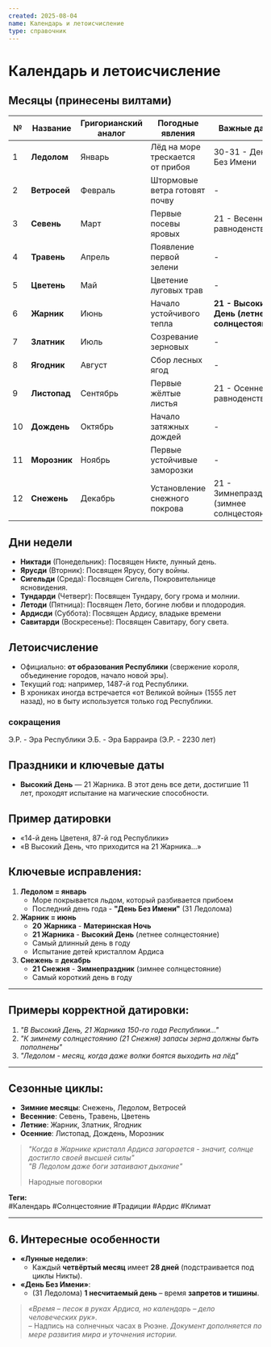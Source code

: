 ```yaml
---
created: 2025-08-04
name: Календарь и летоисчисление
type: справочник
---
```


# Календарь и летоисчисление

## Месяцы (принесены вилтами)

|№|Название|Григорианский аналог|Погодные явления|Важные даты|
|---|---|---|---|---|
|1|**Ледолом**|Январь|Лёд на море трескается от прибоя|30-31 - День Без Имени|
|2|**Ветросей**|Февраль|Штормовые ветра готовят почву|-|
|3|**Севень**|Март|Первые посевы яровых|21 - Весеннее равноденствие|
|4|**Травень**|Апрель|Появление первой зелени|-|
|5|**Цветень**|Май|Цветение луговых трав|-|
|6|**Жарник**|Июнь|Начало устойчивого тепла|**21 - Высокий День (летнее солнцестояние)**|
|7|**Златник**|Июль|Созревание зерновых|-|
|8|**Ягодник**|Август|Сбор лесных ягод|-|
|9|**Листопад**|Сентябрь|Первые жёлтые листья|21 - Осеннее равноденствие|
|10|**Дождень**|Октябрь|Начало затяжных дождей|-|
|11|**Морозник**|Ноябрь|Первые устойчивые заморозки|-|
|12|**Снежень**|Декабрь|Установление снежного покрова|21 - Зимнепраздник (зимнее солнцестояние)|
## Дни недели

- **Никтади** (Понедельник): Посвящен Никте, лунный день.
- **Ярусди** (Вторник): Посвящен Ярусу, богу войны.
- **Сигельди** (Среда):  Посвящен Сигель, Покровительнице ясновидения.
- **Тундарди** (Четверг): Посвящен Тундару, богу грома и молнии.
- **Летоди** (Пятница): Посвящен Лето, богине любви и плодородия.
- **Ардисди** (Суббота): Посвящен Ардису, владыке времени
- **Савитарди** (Воскресенье): Посвящен Савитару, богу света.
## Летоисчисление
- Официально: **от образования Республики** (свержение короля, объединение городов, начало новой эры).
- Текущий год: например, 1487-й год Республики.
- В хрониках иногда встречается «от Великой войны» (1555 лет назад), но в быту используется только год Республики.
### сокращения
Э.Р. - Эра Республики
Э.Б. - Эра Барраира (Э.Р. - 2230 лет)

## Праздники и ключевые даты
- **Высокий День** — 21 Жарника. В этот день все дети, достигшие 11 лет, проходят испытание на магические способности.

## Пример датировки
- «14-й день Цветеня, 87-й год Республики»
- «В Высокий День, что приходится на 21 Жарника…»

## **Ключевые исправления:**

1. **Ледолом = январь**
    - Море покрывается льдом, который разбивается прибоем
    - Последний день года - **"День Без Имени"** (31 Ледолома)
2. **Жарник = июнь**
    - **20** **Жарника** - **Материнская Ночь**
    - **21 Жарника** - **Высокий День** (летнее солнцестояние)
    - Самый длинный день в году
    - Испытание детей кристаллом Ардиса
3. **Снежень = декабрь**
    - **21 Снежня** - **Зимнепраздник** (зимнее солнцестояние)
    - Самый короткий день в году

---

## **Примеры корректной датировки:**
1. *"В Высокий День, 21 Жарника 150-го года Республики..."*
2. _"К зимнему солнцестоянию (21 Снежня) запасы зерна должны быть пополнены"_
3. _"Ледолом - месяц, когда даже волки боятся выходить на лёд"_

---

## **Сезонные циклы:**
- **Зимние месяцы**: Снежень, Ледолом, Ветросей
- **Весенние**: Севень, Травень, Цветень
- **Летние**: Жарник, Златник, Ягодник
- **Осенние**: Листопад, Дождень, Морозник
    

> _"Когда в Жарнике кристалл Ардиса загорается - значит, солнце достигло своей высшей силы"_  
> _"В Ледолом даже боги затаивают дыхание"_
> 
> Народные поговорки     

**Теги:**  
#Календарь #Солнцестояние #Традиции #Ардис #Климат

---
## **6. Интересные особенности**

- **«Лунные недели»**:
    - Каждый **четвёртый месяц** имеет **28 дней** (подстраивается под циклы Никты).
- **«День Без Имени»**:
    - (31 Ледолома) **1 несчитаемый день** – время **запретов и тишины**.

> _«Время – песок в руках Ардиса, но календарь – дело человеческих рук»_.  
> – Надпись на солнечных часах в Рюэне.
*Документ дополняется по мере развития мира и уточнения истории.*
